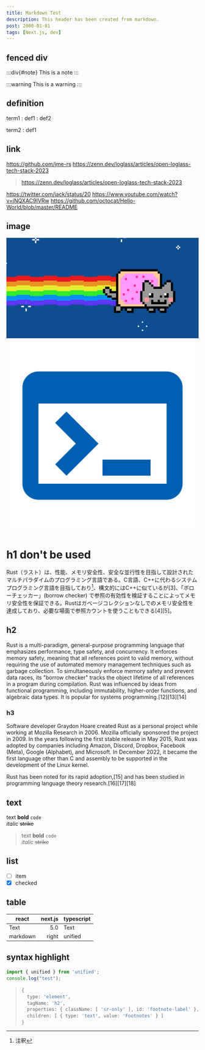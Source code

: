 ```yaml
---
title: Markdown Test
description: This header has been created from markdown.
post: 2000-01-01
tags: [Next.js, dev]
---
```


## fenced div

:::div{#note}
This is a note
:::

:::warning
This is a warning
:::

## definition

term1
: def1
: def2

term2
: def1

## link

<https://github.com/jme-rs>
<https://zenn.dev/loglass/articles/open-loglass-tech-stack-2023>

> <https://zenn.dev/loglass/articles/open-loglass-tech-stack-2023>

<https://twitter.com/jack/status/20>
<https://www.youtube.com/watch?v=jNQXAC9IVRw>
<https://github.com/octocat/Hello-World/blob/master/README>

## image

![](nyancat.png)
![](icon-512x512.png)

# h1 don't be used

Rust（ラスト）は、性能、メモリ安全性、安全な並行性を目指して設計されたマルチパラダイムのプログラミング言語である。C言語、C++に代わるシステムプログラミング言語を目指しており[^2]、構文的にはC++に似ているが[3]、「ボローチェッカー」(borrow checker) で参照の有効性を検証することによってメモリ安全性を保証できる。Rustはガベージコレクションなしでのメモリ安全性を達成しており、必要な場面で参照カウントを使うこともできる[4][5]。

[^2]: 注釈

## h2

Rust is a multi-paradigm, general-purpose programming language that emphasizes performance, type safety, and concurrency. It enforces memory safety, meaning that all references point to valid memory, without requiring the use of automated memory management techniques such as garbage collection. To simultaneously enforce memory safety and prevent data races, its "borrow checker" tracks the object lifetime of all references in a program during compilation. Rust was influenced by ideas from functional programming, including immutability, higher-order functions, and algebraic data types. It is popular for systems programming.[12][13][14]

### h3

Software developer Graydon Hoare created Rust as a personal project while working at Mozilla Research in 2006. Mozilla officially sponsored the project in 2009. In the years following the first stable release in May 2015, Rust was adopted by companies including Amazon, Discord, Dropbox, Facebook (Meta), Google (Alphabet), and Microsoft. In December 2022, it became the first language other than C and assembly to be supported in the development of the Linux kernel.

Rust has been noted for its rapid adoption,[15] and has been studied in programming language theory research.[16][17][18]

## text

text **bold** `code`  
*italic* ~~strike~~

> text **bold** `code`  
> *italic* ~~strike~~

## list

- [ ] item
- [x] checked

## table

| react    | next.js | typescript |
| -------- | ------: | ---------- |
| Text     |     5.0 | Text       |
| markdown |   right | unified    |

## syntax highlight

```ts:test.ts
import { unified } from 'unified';
console.log("test");
```

> ```ts
> {
>   type: 'element',
>   tagName: 'h2',
>   properties: { className: [ 'sr-only' ], id: 'footnote-label' },
>   children: [ { type: 'text', value: 'Footnotes' } ]
> }
> ```
